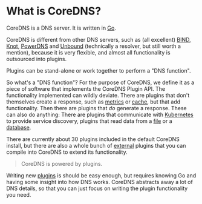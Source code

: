 # What is CoreDNS?

CoreDNS is a DNS server. It is written in [Go](https://golang.org).

CoreDNS is different from other DNS servers, such as (all excellent)
[BIND](https://www.isc.org/blogs/category/bind/),
[Knot](https://www.knot-dns.cz/),
[PowerDNS](https://www.powerdns.com/) and
[Unbound](https://www.unbound.net/) (technically a resolver, but still worth a mention), because it
is very flexible, and almost all functionality is outsourced into plugins.

Plugins can be stand-alone or work together to perform a "DNS function".

So what's a "DNS function"? For the purpose of CoreDNS, we define it as a piece of software that
implements the CoreDNS Plugin API. The functionality implemented can wildly deviate. There are
plugins that don't themselves create a response, such as [metrics](/plugins/metrics) or
[cache](/plugins/cache), but that add functionality. Then there are plugins that *do* generate
a response. These can also do anything: There are plugins that communicate with
[Kubernetes](/plugins/kubernetes) to provide service discovery, plugins that read data from
a [file](/plugins/file) or a [database](/explugins/pdsql).

There are currently about 30 plugins included in the default CoreDNS install, but there are also a whole
bunch of [external](/explugins) plugins that you can compile into CoreDNS to extend its
functionality.

> CoreDNS is powered by plugins.

Writing new [plugins](#writing-plugins) is should be easy enough, but requires knowing Go and having
some insight into how DNS works. CoreDNS abstracts away a lot of DNS details, so that you can just focus
on writing the plugin functionality you need.
